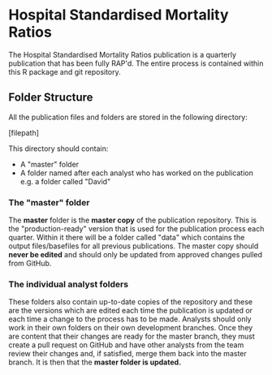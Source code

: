 # Hospital Standardised Mortality Ratios 

The Hospital Standardised Mortality Ratios publication is a quarterly publication that has been fully RAP'd. The entire process is contained within this R package and git repository. 

## Folder Structure

All the publication files and folders are stored in the following directory:

[filepath]

This directory should contain:

* A "master" folder
* A folder named after each analyst who has worked on the publication e.g. a folder called "David"

### The "master" folder

The **master** folder is the **master copy** of the publication repository. This is the "production-ready" version that is used for the publication process each quarter. Within it there will be a folder called "data" which contains the output files/basefiles for all previous publications. The master copy should **never be edited** and should only be updated from approved changes pulled from GitHub.

### The individual analyst folders

These folders also contain up-to-date copies of the repository and these are the versions which are edited each time the publication is updated or each time a change to the process has to be made. Analysts should only work in their own folders on their own development branches. Once they are content that their changes are ready for the master branch, they must create a pull request on GitHub and have other analysts from the team review their changes and, if satisfied, merge them back into the master branch. It is then that the **master folder is updated.**
